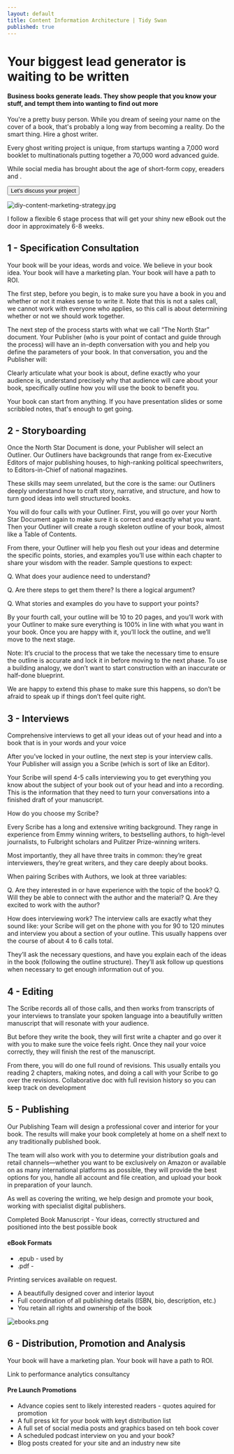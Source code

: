 ```yaml
---
layout: default
title: Content Information Architecture | Tidy Swan
published: true
---
```

# Your biggest lead generator is waiting to be written

#### Business books generate leads. They show people that you know your stuff, and tempt them into wanting to find out more

You're a pretty busy person. While you dream of seeing your name on the cover of a book, that's probably a long way from becoming a reality. Do the smart thing. Hire a ghost writer.

Every ghost writing project is unique, from startups wanting a 7,000 word booklet to multinationals putting together a 70,000 word advanced guide.

While social media has brought about the age of short-form copy, ereaders and .

<a href="/contact"><button class="button">Let's discuss your project</button></a>

![diy-content-marketing-strategy.jpg](/assets/img/diy-content-marketing-strategy.jpg)

I follow a flexible 6 stage process that will get your shiny new eBook out the door in approximately 6-8 weeks.

## 1 - Specification Consultation

Your book will be your ideas, words and voice. We believe in your book idea.
Your book will have a marketing plan. Your book will have a path to ROI.

The first step, before you begin, is to make sure you have a book in you and whether or not it makes sense to write it. Note that this is not a sales call, we cannot work with everyone who applies, so this call is about determining whether or not we should work together.

The next step of the process starts with what we call “The North Star” document. Your Publisher (who is your point of contact and guide through the process) will have an in-depth conversation with you and help you define the parameters of your book. In that conversation, you and the Publisher will:

Clearly articulate what your book is about, define exactly who your audience is, understand precisely why that audience will care about your book, specifically outline how you will use the book to benefit you.

Your book can start from anything. If you have presentation slides or some scribbled notes, that's enough to get going.

## 2 - Storyboarding

Once the North Star Document is done, your Publisher will select an Outliner. Our Outliners have backgrounds that range from ex-Executive Editors of major publishing houses, to high-ranking political speechwriters, to Editors-in-Chief of national magazines.

These skills may seem unrelated, but the core is the same: our Outliners deeply understand how to craft story, narrative, and structure, and how to turn good ideas into well structured books.

You will do four calls with your Outliner. First, you will go over your North Star Document again to make sure it is correct and exactly what you want. Then your Outliner will create a rough skeleton outline of your book, almost like a Table of Contents.

From there, your Outliner will help you flesh out your ideas and determine the specific points, stories, and examples you’ll use within each chapter to share your wisdom with the reader. Sample questions to expect:

Q. What does your audience need to understand?

Q. Are there steps to get them there? Is there a logical argument?

Q. What stories and examples do you have to support your points?

By your fourth call, your outline will be 10 to 20 pages, and you’ll work with your Outliner to make sure everything is 100% in line with what you want in your book. Once you are happy with it, you’ll lock the outline, and we’ll move to the next stage.

Note: It’s crucial to the process that we take the necessary time to ensure the outline is accurate and lock it in before moving to the next phase. To use a building analogy, we don’t want to start construction with an inaccurate or half-done blueprint.

We are happy to extend this phase to make sure this happens, so don’t be afraid to speak up if things don’t feel quite right.

## 3 - Interviews

Comprehensive interviews to get all your ideas out of your head and into a book that is in your words and your voice

After you’ve locked in your outline, the next step is your interview calls. Your Publisher will assign you a Scribe (which is sort of like an Editor).

Your Scribe will spend 4-5 calls interviewing you to get everything you know about the subject of your book out of your head and into a recording. This is the information that they need to turn your conversations into a finished draft of your manuscript.

How do you choose my Scribe?

Every Scribe has a long and extensive writing background. They range in experience from Emmy winning writers, to bestselling authors, to high-level journalists, to Fulbright scholars and Pulitzer Prize-winning writers.

Most importantly, they all have three traits in common: they’re great interviewers, they’re great writers, and they care deeply about books.

When pairing Scribes with Authors, we look at three variables:

Q. Are they interested in or have experience with the topic of the book? Q. Will they be able to connect with the author and the material? Q. Are they excited to work with the author?

How does interviewing work?
The interview calls are exactly what they sound like: your Scribe will get on the phone with you for 90 to 120 minutes and interview you about a section of your outline. This usually happens over the course of about 4 to 6 calls total.

They’ll ask the necessary questions, and have you explain each of the ideas in the book (following the outline structure). They’ll ask follow up questions when necessary to get enough information out of you.

## 4 - Editing

The Scribe records all of those calls, and then works from transcripts of your interviews to translate your spoken language into a beautifully written manuscript that will resonate with your audience.

But before they write the book, they will first write a chapter and go over it with you to make sure the voice feels right. Once they nail your voice correctly, they will finish the rest of the manuscript.

From there, you will do one full round of revisions. This usually entails you reading 2 chapters, making notes, and doing a call with your Scribe to go over the revisions. Collaborative doc with full revision history so you can keep track on development

## 5 - Publishing

Our Publishing Team will design a professional cover and interior for your book. The results will make your book completely at home on a shelf next to any traditionally published book.

The team will also work with you to determine your distribution goals and retail channels—whether you want to be exclusively on Amazon or available on as many international platforms as possible, they will provide the best options for you, handle all account and file creation, and upload your book in preparation of your launch.

As well as covering the writing, we help design and promote your book, working with specialist digital publishers.

Completed Book Manuscript - Your ideas, correctly structured and positioned into the best possible book

#### eBook Formats 

- .epub - used by 
- .pdf - 

Printing services available on request.

- A beautifully designed cover and interior layout
- Full coordination of all publishing details (ISBN, bio, description, etc.)
- You retain all rights and ownership of the book

![ebooks.png](/assets/img/ebooks.png)

## 6 - Distribution, Promotion and Analysis

Your book will have a marketing plan. Your book will have a path to ROI.

Link to performance analytics consultancy

#### Pre Launch Promotions
- Advance copies sent to likely interested readers - quotes aquired for promotion
- A full press kit for your book with keyt distribution list
- A full set of social media posts and graphics based on teh book cover
- A scheduled podcast interview on you and your book?
- Blog posts created for your site and an industry new site
